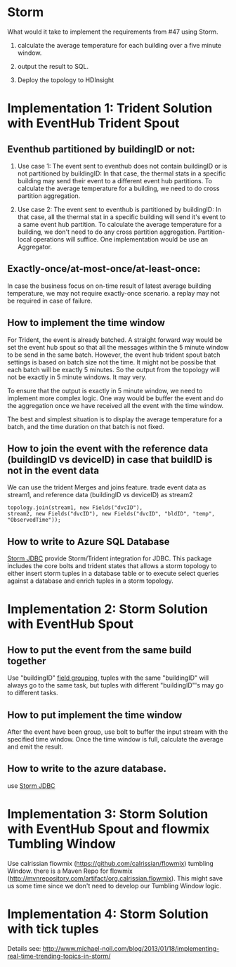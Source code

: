 # Storm

What would it take to implement the requirements from #47 using Storm.

1. calculate the average temperature for each building over a five minute window.

2. output the result to SQL.

3. Deploy the topology to HDInsight

# Implementation 1: Trident Solution with EventHub Trident Spout

## Eventhub partitioned by buildingID or not:

1. Use case 1: The event sent to eventhub does not contain buildingID or is not partitioned by buildingID: In that case, the thermal stats in a specific building may send their event to a different event hub partitions. To calculate the average temperature for a building, we need to do cross partition aggregation.

2. Use case 2: The event sent to eventhub is partitioned by buildingID: In that case, all the thermal stat in a specific building will send it's event to a same event hub partition. To calculate the average temperature for a building, we don't need to do any cross partition aggregation. Partition-local operations will suffice. One implementation would be use an Aggregator.

## Exactly-once/at-most-once/at-least-once:
In case the business focus on on-time result of latest average building temperature, we may not require exactly-once scenario. a replay may not be required in case of failure.

## How to implement the time window
For Trident, the event is already batched. A straight forward way would be set the event hub spout so that all the messages within the 5 minute window to be send in the same batch. However, the event hub trident spout batch settings is based on batch size not the time. It might not be possibe that each batch will be exactly 5 minutes. So the output from the topology will not be exactly in 5 minute windows. It may very.

To ensure that the output is exactly in 5 minute window, we need to implement more complex logic. One way would be buffer the event and do the aggregation once we have received all the event with the time window.

The best and simplest situation is to display the average temperature for a batch, and the time duration on that batch is not fixed.

## How to join the event with the reference data (buildingID vs deviceID) in case that buildID is not in the event data
We can use the trident Merges and joins feature. trade event data as stream1, and reference data (buildingID vs deviceID) as stream2

```
topology.join(stream1, new Fields("dvcID"),
stream2, new Fields("dvcID"), new Fields("dvcID", "bldID", "temp", "ObservedTime"));

```

## How to write to Azure SQL Database

[Storm JDBC](https://github.com/apache/storm/tree/master/external/storm-jdbc) provide
Storm/Trident integration for JDBC. This package includes the core bolts and trident states that allows a storm topology to either insert storm tuples in a database table or to execute select queries against a database and enrich tuples in a storm topology.


# Implementation 2: Storm Solution with EventHub Spout

## How to put the event from the same build together
Use "buildingID" [field grouping](https://storm.apache.org/documentation/Concepts.html), tuples with the same "buildingID" will always go to the same task, but tuples with different "buildingID"'s may go to different tasks.

## How to put implement the time window
After the event have been group, use bolt to buffer the input stream with the specified time window. Once the time window is full, calculate the average and emit the result.

## How to write to the azure database.
use [Storm JDBC](https://github.com/apache/storm/tree/master/external/storm-jdbc)

# Implementation 3: Storm Solution with EventHub Spout and flowmix Tumbling Window

Use calrissian flowmix (https://github.com/calrissian/flowmix) tumbling Window. there is a Maven Repo for flowmix (http://mvnrepository.com/artifact/org.calrissian.flowmix). This might save us some time since we don't need to develop our Tumbling Window logic.

# Implementation 4: Storm Solution with tick tuples

Details see: http://www.michael-noll.com/blog/2013/01/18/implementing-real-time-trending-topics-in-storm/
